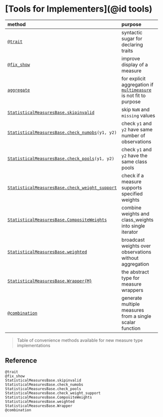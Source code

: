 # [Tools for Implementers](@id tools)

| method                                                   | purpose                                                                  |
|:---------------------------------------------------------|:-------------------------------------------------------------------------|
| [`@trait`](@ref)                                         | syntactic sugar for  declaring traits                                    |
| [`@fix_show`](@ref)                                      | improve display of a measure                                             |
| [`aggregate`](@ref)                                      | for explicit aggregation if [`multimeasure`](@ref) is not fit to purpose |
| [`StatisticalMeasuresBase.skipinvalid`](@ref)            | skip `NaN` and `missing` values                                          |
| [`StatisticalMeasuresBase.check_numobs`](@ref)`(y1, y2)` | check `y1` and `y2` have same number of observations                     |
| [`StatisticalMeasuresBase.check_pools`](@ref)`(y1, y2)`  | check `y1` and `y2` have the same class pools                            |
| [`StatisticalMeasuresBase.check_weight_support`](@ref)   | check if a measure supports specified weights                            |
| [`StatisticalMeasuresBase.CompositeWeights`](@ref)       | combine weights and class_weights into single iterator                   |
| [`StatisticalMeasuresBase.weighted`](@ref)               | broadcast weights over observations without aggregation                  |
| [`StatisticalMeasuresBase.Wrapper{M}`](@ref)             | the abstract type for measure wrappers                                   |
| [`@combination`](@ref)                                   | generate multiple measures from a single scalar function                 |


> Table of convenience methods available for new measure type implementations

## Reference

```@docs
@trait
@fix_show
StatisticalMeasuresBase.skipinvalid
StatisticalMeasuresBase.check_numobs
StatisticalMeasuresBase.check_pools
StatisticalMeasuresBase.check_weight_support
StatisticalMeasuresBase.CompositeWeights
StatisticalMeasuresBase.weighted
StatisticalMeasuresBase.Wrapper
@combination
```


